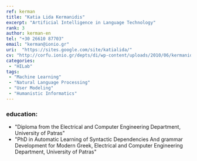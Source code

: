 ```yaml
---
ref: kerman
title: "Katia Lida Kermanidis"
excerpt: "Artificial Intelligence in Language Technology"
rank: 3
author: kerman-en
tel: "+30 26610 87703"
email: "kerman@ionio.gr"
uri:  "https://sites.google.com/site/katialida/"
cv: "http://corfu.ionio.gr/depts/di/wp-content/uploads/2010/06/kermanidou_cv_gr_2011.pdf"
categories:
 - "HILab"
tags:
 - "Machine Learning"
 - "Natural Language Processing"
 - "User Modeling"
 - "Humanistic Informatics"
---
```


### education:
  - "Diploma from the Electrical and Computer Engineering Department, University of Patras"
  - "PhD in Automatic Learning of Syntactic Dependencies And grammar Development for Modern Greek, Electrical and Computer Engineering Department, University of Patras"
  
  
